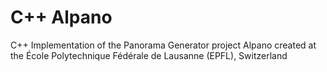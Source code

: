 # C++ Alpano

C++ Implementation of the Panorama Generator project Alpano created at the École Polytechnique Fédérale de Lausanne (EPFL), Switzerland 